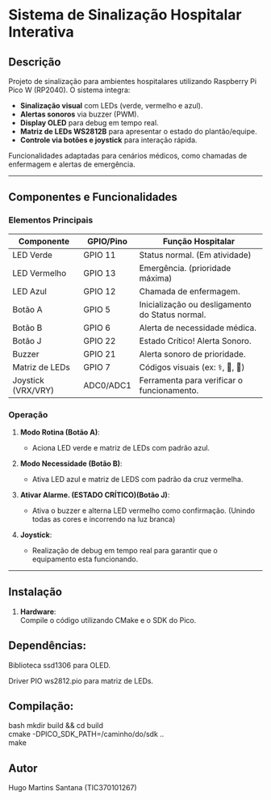 # Sistema de Sinalização Hospitalar Interativa  

## Descrição  
Projeto de sinalização para ambientes hospitalares utilizando Raspberry Pi Pico W (RP2040). O sistema integra:  
- **Sinalização visual** com LEDs (verde, vermelho e azul).  
- **Alertas sonoros** via buzzer (PWM).  
- **Display OLED** para debug em tempo real.  
- **Matriz de LEDs WS2812B** para apresentar o estado do plantão/equipe.  
- **Controle via botões e joystick** para interação rápida.  

Funcionalidades adaptadas para cenários médicos, como chamadas de enfermagem e alertas de emergência.  

---

## Componentes e Funcionalidades  
### Elementos Principais  
| Componente       | GPIO/Pino     | Função Hospitalar                              |  
|------------------|--------------|-------------------------------------------------|  
| LED Verde        | GPIO 11      | Status normal. (Em atividade)                   |  
| LED Vermelho     | GPIO 13      | Emergência. (prioridade máxima)                 |  
| LED Azul         | GPIO 12      | Chamada de enfermagem.                          |  
| Botão A          | GPIO 5       | Inicialização ou desligamento do Status normal. |  
| Botão B          | GPIO 6       | Alerta de necessidade médica.                   |  
| Botão J          | GPIO 22      | Estado Crítico! Alerta Sonoro.                  |  
| Buzzer           | GPIO 21      | Alerta sonoro de prioridade.                    |  
| Matriz de LEDs   | GPIO 7       | Códigos visuais (ex: ⚕️, 🔴, 🔵)               |  
| Joystick (VRX/VRY)| ADC0/ADC1   | Ferramenta para verificar o funcionamento.      |  

### Operação  
1. **Modo Rotina (Botão A)**:  
   - Aciona LED verde e matriz de LEDs com padrão azul.    

2. **Modo Necessidade (Botão B)**:  
   - Ativa LED azul e matriz de LEDS com padrão da cruz vermelha.  

3. **Ativar Alarme. (ESTADO CRÍTICO)(Botão J)**:  
   - Ativa o buzzer e alterna LED vermelho como confirmação. (Unindo todas as cores e incorrendo na luz branca)

4. **Joystick**:  
   - Realização de debug em tempo real para garantir que o equipamento esta funcionando.  

---

## Instalação  
1. **Hardware**:  
Compile o código utilizando CMake e o SDK do Pico.

## Dependências:

Biblioteca ssd1306 para OLED.

Driver PIO ws2812.pio para matriz de LEDs.

## Compilação:

bash
mkdir build && cd build  
cmake -DPICO_SDK_PATH=/caminho/do/sdk ..  
make  

## Autor
Hugo Martins Santana (TIC370101267)